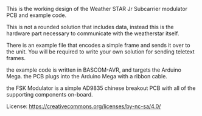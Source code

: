 This is the working design of the Weather STAR Jr Subcarrier modulator PCB and example code. 

This is not a rounded solution that includes data, instead this is the hardware part necessary to communicate with the weatherstar itself. 

There is an example file that encodes a simple frame and sends it over to the unit. You will be required to write your own solution for sending teletext frames. 

the example code is written in BASCOM-AVR, and targets the Arduino Mega. the PCB plugs into the Arduino Mega with a ribbon cable. 

the FSK Modulator is a simple AD9835 chinese breakout PCB with all of the supporting components on-board. 

License: https://creativecommons.org/licenses/by-nc-sa/4.0/
